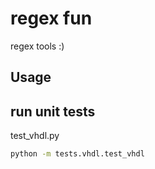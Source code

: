 # regex fun

regex tools :)

## Usage



## run unit tests

test_vhdl.py

```cmd
python -m tests.vhdl.test_vhdl
```
